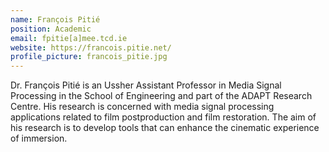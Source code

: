 ```yaml
---
name: François Pitié
position: Academic
email: fpitie[a]mee.tcd.ie
website: https://francois.pitie.net/
profile_picture: francois_pitie.jpg
---
```


Dr. François Pitié is an Ussher Assistant Professor in Media Signal Processing in the School of Engineering and part of the ADAPT Research Centre. His research is concerned with media signal processing applications related to film postproduction and film restoration. The aim of his research is to develop tools that can enhance the cinematic experience of immersion.
